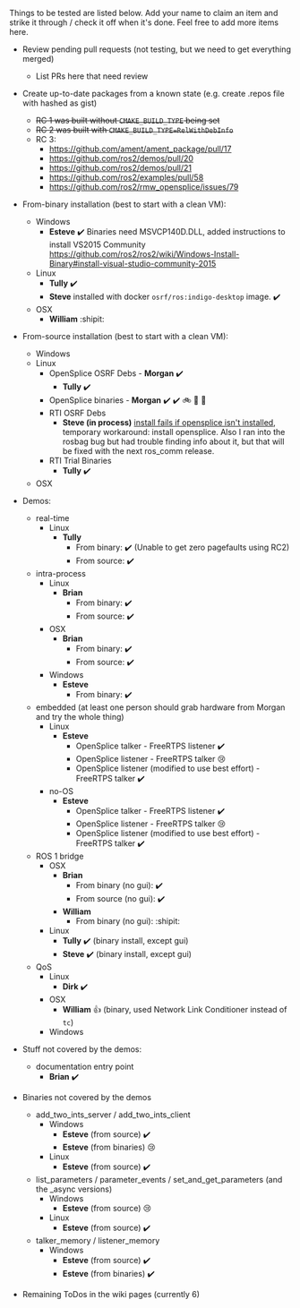 Things to be tested are listed below.
Add your name to claim an item and strike it through / check it off when it's done.
Feel free to add more items here.

* Review pending pull requests (not testing, but we need to get everything merged)
  * List PRs here that need review

* Create up-to-date packages from a known state (e.g. create .repos file with hashed as gist)
  * ~~RC 1 was built without `CMAKE_BUILD_TYPE` being set~~
  * ~~RC 2 was built with `CMAKE_BUILD_TYPE=RelWithDebInfo`~~
  * RC 3:
    * https://github.com/ament/ament_package/pull/17
    * https://github.com/ros2/demos/pull/20
    * https://github.com/ros2/demos/pull/21
    * https://github.com/ros2/examples/pull/58
    * https://github.com/ros2/rmw_opensplice/issues/79
* From-binary installation (best to start with a clean VM):
  * Windows
      * **Esteve** :heavy_check_mark: Binaries need MSVCP140D.DLL, added instructions to install VS2015 Community https://github.com/ros2/ros2/wiki/Windows-Install-Binary#install-visual-studio-community-2015 
  * Linux
    * **Tully** :heavy_check_mark:
    * **Steve** installed with docker `osrf/ros:indigo-desktop` image. :heavy_check_mark:
  * OSX
      * **William** :shipit: 
* From-source installation (best to start with a clean VM):
  * Windows
  * Linux
    * OpenSplice OSRF Debs - **Morgan** :heavy_check_mark:
      * **Tully** :heavy_check_mark:
    * OpenSplice binaries - **Morgan** :heavy_check_mark: :heavy_check_mark: :bike: :chicken: :fork_and_knife: 
    * RTI OSRF Debs
      * **Steve (in process)** [install fails if opensplice isn't installed](https://github.com/ros2/rmw_opensplice/issues/79), temporary workaround: install opensplice. Also I ran into the rosbag bug but had trouble finding info about it, but that will be fixed with the next ros_comm release.
    * RTI Trial Binaries
      * **Tully** :heavy_check_mark:
  * OSX
* Demos:
  * real-time
    * Linux
      * **Tully**
        * From binary: :heavy_check_mark: (Unable to get zero pagefaults using RC2)
        * From source: :heavy_check_mark:
  * intra-process
    * Linux
      * **Brian**
        * From binary: :heavy_check_mark: 
        * From source: :heavy_check_mark: 
    * OSX
      * **Brian**
        * From binary: :heavy_check_mark: 
        * From source: :heavy_check_mark: 
    * Windows
      * **Esteve**
        * From binary: :heavy_check_mark: 
  * embedded (at least one person should grab hardware from Morgan and try the whole thing)
    * Linux
      * **Esteve**
        * OpenSplice talker - FreeRTPS listener :heavy_check_mark: 
        * OpenSplice listener - FreeRTPS talker :cry:
        * OpenSplice listener (modified to use best effort) - FreeRTPS talker :heavy_check_mark:  
    * no-OS
      * **Esteve**
        * OpenSplice talker - FreeRTPS listener :heavy_check_mark: 
        * OpenSplice listener - FreeRTPS talker :cry:
        * OpenSplice listener (modified to use best effort) - FreeRTPS talker :heavy_check_mark:  
  * ROS 1 bridge
    * OSX
      * **Brian**
        * From binary (no gui): :heavy_check_mark: 
        * From source (no gui): :heavy_check_mark: 
      * **William**
        * From binary (no gui): :shipit: 
    * Linux
      * **Tully** :heavy_check_mark: (binary install, except gui)
      * **Steve** :heavy_check_mark: (binary install, except gui)
  * QoS
    * Linux
      * **Dirk** :heavy_check_mark: 
    * OSX
      * **William** :+1: (binary, used Network Link Conditioner instead of `tc`)
    * Windows
* Stuff not covered by the demos:
  * documentation entry point
    * **Brian** :heavy_check_mark: 
* Binaries not covered by the demos
  * add_two_ints_server / add_two_ints_client
    * Windows
      * **Esteve** (from source) :heavy_check_mark: 
      * **Esteve** (from binaries) :cry: 
    * Linux
      * **Esteve** (from source) :heavy_check_mark: 
  * list_parameters / parameter_events / set_and_get_parameters (and the _async versions)
    * Windows
      * **Esteve** (from source) :cry:
    * Linux
      * **Esteve** (from source) :heavy_check_mark: 
  * talker_memory / listener_memory
    * Windows
      * **Esteve** (from source) :heavy_check_mark: 
      * **Esteve** (from binaries) :heavy_check_mark: 
* Remaining ToDos in the wiki pages (currently 6)